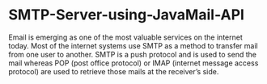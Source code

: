 # SMTP-Server-using-JavaMail-API
Email is emerging as one of the most valuable services on the internet today. Most of the internet systems use SMTP as a method to transfer mail from one user to another. SMTP is a push protocol and is used to send the mail whereas POP (post office protocol) or IMAP (internet message access protocol) are used to retrieve those mails at the receiver’s side.
